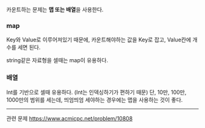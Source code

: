 <p>카운트하는 문제는
<strong>맵 또는 배열</strong>을 사용한다.</p>
<h3 id="map">map</h3>
<p>Key와 Value로 이루어져있기 때문에,
카운트해야하는 값을 Key로 잡고, Value칸에 개수를 세면 된다.</p>
<p>string같은 자료형을 셀때는 map이 유용하다.</p>
<h3 id="배열">배열</h3>
<p>Int를 기반으로 셀때 유용하다. (Int는 인덱싱하기가 편하기 때문)
단, 10만, 100만, 1000만의 범위를 세는데, 띄엄띄엄 세야하는 경우에는 맵을 사용하는 것이 좋다.</p>
<hr />
<p>관련 문제
<a href="https://www.acmicpc.net/problem/10808">https://www.acmicpc.net/problem/10808</a></p>